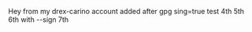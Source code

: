 Hey from my drex-carino account
    added after gpg
    sing=true test
    4th
    5th
    6th with --sign
    7th